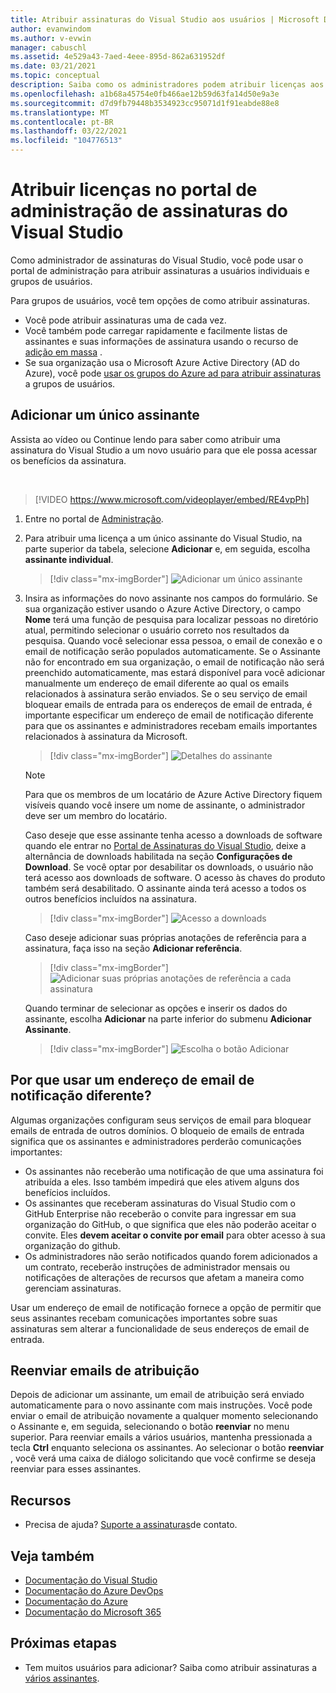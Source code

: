 ```yaml
---
title: Atribuir assinaturas do Visual Studio aos usuários | Microsoft Docs
author: evanwindom
ms.author: v-evwin
manager: cabuschl
ms.assetid: 4e529a43-7aed-4eee-895d-862a631952df
ms.date: 03/21/2021
ms.topic: conceptual
description: Saiba como os administradores podem atribuir licenças aos assinantes
ms.openlocfilehash: a1b68a45754e0fb466ae12b59d63fa14d50e9a3e
ms.sourcegitcommit: d7d9fb79448b3534923cc95071d1f91eabde88e8
ms.translationtype: MT
ms.contentlocale: pt-BR
ms.lasthandoff: 03/22/2021
ms.locfileid: "104776513"
---
```

# <a name="assign-licenses-in-the-visual-studio-subscriptions-administration-portal"></a>Atribuir licenças no portal de administração de assinaturas do Visual Studio
Como administrador de assinaturas do Visual Studio, você pode usar o portal de administração para atribuir assinaturas a usuários individuais e grupos de usuários.

Para grupos de usuários, você tem opções de como atribuir assinaturas.  
- Você pode atribuir assinaturas uma de cada vez.
- Você também pode carregar rapidamente e facilmente listas de assinantes e suas informações de assinatura usando o recurso de [adição em massa](assign-license-bulk.md) .
- Se sua organização usa o Microsoft Azure Active Directory (AD do Azure), você pode [usar os grupos do Azure ad para atribuir assinaturas](./assign-license-bulk.md#use-azure-active-directory-groups-to-assign-subscriptions) a grupos de usuários.  


## <a name="add-a-single-subscriber"></a>Adicionar um único assinante
Assista ao vídeo ou Continue lendo para saber como atribuir uma assinatura do Visual Studio a um novo usuário para que ele possa acessar os benefícios da assinatura.

<br>

> [!VIDEO https://www.microsoft.com/videoplayer/embed/RE4vpPh]


1. Entre no portal de [Administração](https://manage.visualstudio.com).
2. Para atribuir uma licença a um único assinante do Visual Studio, na parte superior da tabela, selecione **Adicionar** e, em seguida, escolha **assinante individual**.
   > [!div class="mx-imgBorder"]
   > ![Adicionar um único assinante](_img/assign-license-add/add-subscriber-individual.png "Selecione Adicionar e, em seguida, escolha assinante individual para atribuir uma única assinatura.")
3. Insira as informações do novo assinante nos campos do formulário. Se sua organização estiver usando o Azure Active Directory, o campo **Nome** terá uma função de pesquisa para localizar pessoas no diretório atual, permitindo selecionar o usuário correto nos resultados da pesquisa. Quando você selecionar essa pessoa, o email de conexão e o email de notificação serão populados automaticamente.  Se o Assinante não for encontrado em sua organização, o email de notificação não será preenchido automaticamente, mas estará disponível para você adicionar manualmente um endereço de email diferente ao qual os emails relacionados à assinatura serão enviados.  Se o seu serviço de email bloquear emails de entrada para os endereços de email de entrada, é importante especificar um endereço de email de notificação diferente para que os assinantes e administradores recebam emails importantes relacionados à assinatura da Microsoft.
   > [!div class="mx-imgBorder"]
   > ![Detalhes do assinante](_img/assign-license-add/subscriber-details.png "Insira o nome do assinante e outros detalhes ou escolha um dos membros do locatário.")

    > [!NOTE]
    > Para que os membros de um locatário de Azure Active Directory fiquem visíveis quando você insere um nome de assinante, o administrador deve ser um membro do locatário. 


    Caso deseje que esse assinante tenha acesso a downloads de software quando ele entrar no [Portal de Assinaturas do Visual Studio](https://my.visualstudio.com?wt.mc_id=o~msft~docs), deixe a alternância de downloads habilitada na seção **Configurações de Download**. Se você optar por desabilitar os downloads, o usuário não terá acesso aos downloads de software.  O acesso às chaves do produto também será desabilitado.  O assinante ainda terá acesso a todos os outros benefícios incluídos na assinatura.
   > [!div class="mx-imgBorder"]
   > ![Acesso a downloads](media/access-to-downloads.png "Escolha ' permitir ' para fornecer ao Assinante acesso aos downloads de software.")

    Caso deseje adicionar suas próprias anotações de referência para a assinatura, faça isso na seção **Adicionar referência**.
   > [!div class="mx-imgBorder"]
   > ![Adicionar suas próprias anotações de referência a cada assinatura](media/add-subscriber-reference-notes.png "Use o campo de referência para registrar observações sobre esta assinatura.")

    Quando terminar de selecionar as opções e inserir os dados do assinante, escolha **Adicionar** na parte inferior do submenu **Adicionar Assinante**.
   > [!div class="mx-imgBorder"]
   > ![Escolha o botão Adicionar](media/add-button.png "Selecione Adicionar para salvar as informações e atribuir a assinatura ao Assinante.")

## <a name="why-use-a-different-notification-email-address"></a>Por que usar um endereço de email de notificação diferente?
Algumas organizações configuram seus serviços de email para bloquear emails de entrada de outros domínios.  O bloqueio de emails de entrada significa que os assinantes e administradores perderão comunicações importantes:
- Os assinantes não receberão uma notificação de que uma assinatura foi atribuída a eles.  Isso também impedirá que eles ativem alguns dos benefícios incluídos.  
- Os assinantes que receberam assinaturas do Visual Studio com o GitHub Enterprise não receberão o convite para ingressar em sua organização do GitHub, o que significa que eles não poderão aceitar o convite. Eles **devem aceitar o convite por email** para obter acesso à sua organização do github. 
- Os administradores não serão notificados quando forem adicionados a um contrato, receberão instruções de administrador mensais ou notificações de alterações de recursos que afetam a maneira como gerenciam assinaturas.

Usar um endereço de email de notificação fornece a opção de permitir que seus assinantes recebam comunicações importantes sobre suas assinaturas sem alterar a funcionalidade de seus endereços de email de entrada.  

## <a name="resend-assignment-emails"></a>Reenviar emails de atribuição
Depois de adicionar um assinante, um email de atribuição será enviado automaticamente para o novo assinante com mais instruções. Você pode enviar o email de atribuição novamente a qualquer momento selecionando o Assinante e, em seguida, selecionando o botão **reenviar** no menu superior.  Para reenviar emails a vários usuários, mantenha pressionada a tecla **Ctrl** enquanto seleciona os assinantes.  Ao selecionar o botão **reenviar** , você verá uma caixa de diálogo solicitando que você confirme se deseja reenviar para esses assinantes.  


## <a name="resources"></a>Recursos
- Precisa de ajuda?  [Suporte a assinaturas](https://aka.ms/vsadminhelp)de contato.

## <a name="see-also"></a>Veja também
- [Documentação do Visual Studio](/visualstudio/)
- [Documentação do Azure DevOps](/azure/devops/)
- [Documentação do Azure](/azure/)
- [Documentação do Microsoft 365](/microsoft-365/)

## <a name="next-steps"></a>Próximas etapas
- Tem muitos usuários para adicionar?  Saiba como atribuir assinaturas a [vários assinantes](assign-license-bulk.md).

